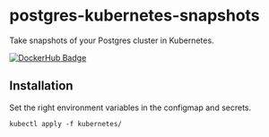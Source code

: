 # postgres-kubernetes-snapshots
Take snapshots of your Postgres cluster in Kubernetes.

[![DockerHub Badge](https://dockeri.co/image/bouwe/postgres-kubernetes-snapshots)](https://hub.docker.com/r/bouwe/postgres-kubernetes-snapshots)

## Installation
Set the right environment variables in the configmap and secrets.

```
kubectl apply -f kubernetes/
```
